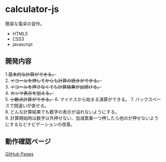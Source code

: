 # calculator-js

簡易な電卓の習作。

* HTML5
* CSS3
* javascript

## 開発内容

1.~~基本的な計算ができる。~~  
2. ~~イコールを押してからも計算の続きができる。~~  
3. ~~イコールを押さなくても計算結果が出続ける。~~  
4. ~~カンマ表示を加える。~~  
5. ~~小数点計算ができる。~~
6. マイナスから始まる演算ができる。
7. バックスペースで間違いが直せる。  
8. どんな計算結果でも数字の表示が溢れないようにする。  
9. 計算開始時は数字以外押せない、加減累乗一つ押したら他のが押せないようにするなどナビゲーションの改善。

## 動作確認ページ

[GitHub Pages](https://koyacch.github.io/calculator-js/)